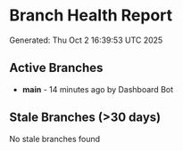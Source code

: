 # Branch Health Report
Generated: Thu Oct  2 16:39:53 UTC 2025

## Active Branches
- **main** - 14 minutes ago by Dashboard Bot

## Stale Branches (>30 days)
No stale branches found
